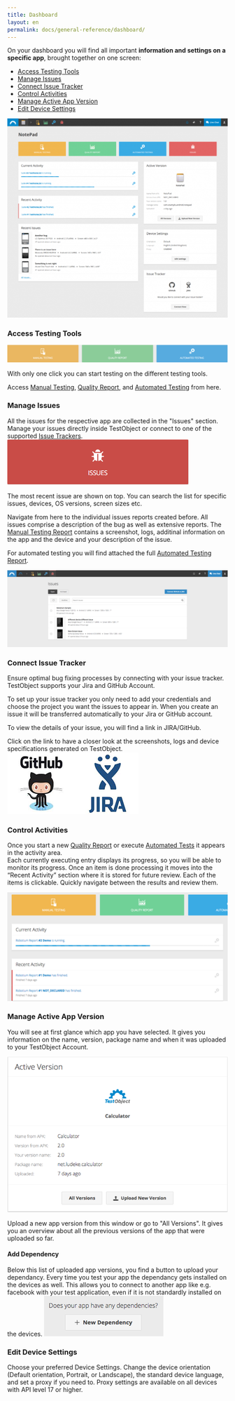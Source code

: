 ```yaml
---
title: Dashboard
layout: en
permalink: docs/general-reference/dashboard/
---
```


On your dashboard you will find all important <b>information and settings on a specific app</b>, brought together on one screen:
<ul>
    <li><a href="#tool-access">Access Testing Tools</a></li>
    <li><a href="#issues">Manage Issues</a></li>
    <li><a href="#issue-tracker">Connect Issue Tracker</a></li>
    <li><a href="#activities">Control Activities</a></li>
    <li><a href="#app-versions">Manage Active App Version</a></li>
    <li><a href="#device-settings">Edit Device Settings</a></li>
</ul>



<img class="center shadow" src="/img/dashboard/app-dashboard.png">


<h3 id="tool-access">Access Testing Tools</h3>
<img class="center shadow" src="/img/dashboard/dashboard-testing.png">
 
 With only one click you can start testing on the different testing tools. 
 
 Access <a href="/docs/testing-tools/manual-testing/">Manual Testing</a>, <a href="/docs/testing-tools/quality-report/">Quality Report</a>, and <a href="/docs/testing-tools/automation/">Automated Testing</a> from here. 

<h3 id="issues">Manage Issues</h3>
All the issues for the respective app are collected in the "Issues" section. Manage your issues directly inside TestObject or connect to one of the supported <a href="#issue-tracker">Issue Trackers</a>.

<img class="center shadow" src="/img/dashboard/issues.png">


The most recent issue are shown on top. You can search the list for specific issues, devices, OS versions, screen sizes etc.

Navigate from here to the individual issues reports created before. All issues comprise a description of the bug as well as extensive reports. 
The <a href="/docs/testing-tools/manual-testing/#create_issue">Manual Testing Report</a> contains a screenshot, logs, additinal information on the app and the device and your description of the issue.

For automated testing you will find attached the full <a href="/docs/testing-tools/automation/reporting/">Automated Testing Report</a>.

<img class="center shadow" src="/img/dashboard/issuelist.png">

<h3 id="issue-tracker">Connect Issue Tracker</h3>


Ensure optimal bug fixing processes by connecting with your issue tracker. TestObject supports your Jira and GitHub Account.

To set up your issue tracker you only need to add your credentials and choose the project you want the issues to appear in. 
When you create an issue it will be transferred automatically to your Jira or GitHub account. 

To view the details of your issue, you will find a  link in JIRA/GitHub. 

Click on the link to have a closer look at the screenshots, logs and device specifications generated on TestObject.
<img class="center shadow" src="/img/dashboard/jira-github.png">

<h3 id="activities">Control Activities</h3>

Once you start a new <a href="/docs/testing-tools/quality-report/">Quality Report</a> or execute <a href="/docs/testing-tools/automation/">Automated Tests</a> it appears in the activity area.<br>
Each currently executing entry displays its progress, so you will be able to monitor its progress. Once an item is done processing it moves into the “Recent Activity” section where it is stored for future review. Each of the items is clickable. Quickly navigate between the results and review them.

<img class="center shadow" src="/img/dashboard/activity.png">

<h3 id="app-versions">Manage Active App Version</h3>

You will see at first glance which app you have selected. It gives you information on the name, version, package name and when it was uploaded to your TestObject Account.

<img class="center shadow" src="/img/dashboard/active_version.png">

Upload a new app version from this window or go to "All Versions". It gives you an overview about all the previous versions of the app that were uploaded so far. 

<h4>Add Dependency</h4>
Below this list of uploaded app versions, you find a button to upload your dependancy. Every time you test your app the dependancy gets installed on the devices as well. This allows you to connect to another app like e.g. facebook with your test application, even if it is not standardly installed on the devices. 

<img class="center shadow" src="/img/dashboard/dependancy.png">

<h3 id="device-settings">Edit Device Settings</h3>

Choose your preferred Device Settings. Change the device orientation (Default orientation, Portrait, or Landscape), the standard device language, and set a proxy if you need to. Proxy settings are available on all devices with API level 17 or higher.


<!--<h3 id="activity-stream">Activity Stream</h3>-->
